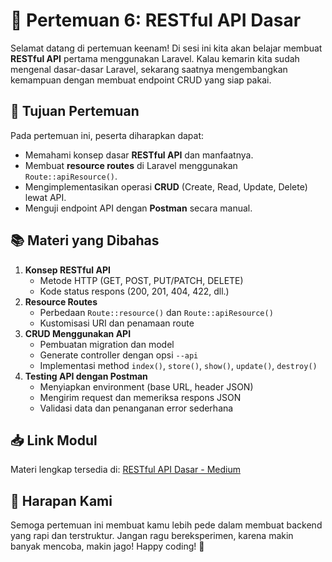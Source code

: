# 📝 Pertemuan 6: RESTful API Dasar

Selamat datang di pertemuan keenam! Di sesi ini kita akan belajar membuat **RESTful API** pertama menggunakan Laravel. Kalau kemarin kita sudah mengenal dasar-dasar Laravel, sekarang saatnya mengembangkan kemampuan dengan membuat endpoint CRUD yang siap pakai.

## 🎯 Tujuan Pertemuan

Pada pertemuan ini, peserta diharapkan dapat:

-   Memahami konsep dasar **RESTful API** dan manfaatnya.
-   Membuat **resource routes** di Laravel menggunakan `Route::apiResource()`.
-   Mengimplementasikan operasi **CRUD** (Create, Read, Update, Delete) lewat API.
-   Menguji endpoint API dengan **Postman** secara manual.

## 📚 Materi yang Dibahas

1. **Konsep RESTful API**
    - Metode HTTP (GET, POST, PUT/PATCH, DELETE)
    - Kode status respons (200, 201, 404, 422, dll.)
2. **Resource Routes**
    - Perbedaan `Route::resource()` dan `Route::apiResource()`
    - Kustomisasi URI dan penamaan route
3. **CRUD Menggunakan API**
    - Pembuatan migration dan model
    - Generate controller dengan opsi `--api`
    - Implementasi method `index()`, `store()`, `show()`, `update()`, `destroy()`
4. **Testing API dengan Postman**
    - Menyiapkan environment (base URL, header JSON)
    - Mengirim request dan memeriksa respons JSON
    - Validasi data dan penanganan error sederhana

## 📥 Link Modul

Materi lengkap tersedia di:
[RESTful API Dasar - Medium](#)

## 🌟 Harapan Kami

Semoga pertemuan ini membuat kamu lebih pede dalam membuat backend yang rapi dan terstruktur. Jangan ragu bereksperimen, karena makin banyak mencoba, makin jago! Happy coding! 🚀
